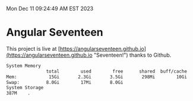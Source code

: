 Mon Dec 11 09:24:49 AM EST 2023

# Angular Seventeen


This project is live at [https://angularseventeen.github.io](https://angularseventeen.github.io "Seventeen!") thanks to Github.

```bash
System Memory
               total        used        free      shared  buff/cache   available
Mem:            15Gi       2.3Gi       3.5Gi       298Mi        10Gi        13Gi
Swap:          8.0Gi        17Mi       8.0Gi
System Storage
387M	.
```
